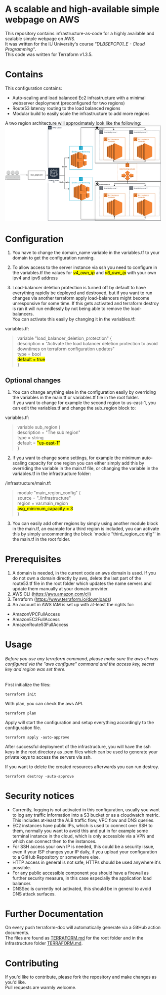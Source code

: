 # A scalable and high-available simple webpage on AWS

This repository contains infrastructure-as-code for a highly available and scalable simple webpage on AWS. \
It was written for the IU University's course *"DLBSEPCP01_E - Cloud Programming"*. \
This code was written for Terraform v1.3.5.

# Contains

This configuration contains:
- Auto-scaling and load balanced Ec2 infrastructure with a minimal webserver deployment (preconfigured for two regions)
- Route53 latency routing to the load balanced regions
- Modular build to easily scale the infrastructure to add more regions

A two region architecture will approximately look like the following:
![](pictures/concept.png)

# Configuration
1. You have to change the domain_name variable in the variables.tf to your domain to get the configuration running.

2. To allow access to the server instance via ssh you need to configure in the variables.tf the values for 
<mark>*v4_own_ip*</mark> and <mark>*v6_own_ip*</mark> with your own ipv4 and ipv6 address

3. Load-balancer deletion protection is turned off by default to have everything rapidly be deployed and destroyed, but 
if you want to run changes via another terraform apply load-balancers might become unresponsive for some time. If this 
gets activated and terraform destroy is ran it will run endlessly by not being able to remove the load-balancers. \
You can activate this easily by changing it in the variables.tf: 

variables.tf:
>variable "load_balancer_deletion_protection" { \
  description = "Activate the load balancer deletion protection to avoid downtimes on terraform configuration updates" \
  type = bool \
  <mark>default = true</mark> \
}
>
## Optional changes
1. You can change anything else in the configuration easily by overriding the variables in the main.tf or 
variables.tf file in the root folder. \
If you want to change for example the second region to us-east-1, you can edit the variables.tf and change the 
sub_region block to:

variables.tf:
>variable sub_region { \
  description = "The sub region" \
  type = string \
  default = <mark>"us-east-1"</mark> \
}

2. If you want to change some settings, for example the minimum auto-scaling capacity for one region you can either 
simply add this by overriding the variable in the main.tf file, or changing the variable in the variables.tf in the infrastructure 
folder:

/infrastructure/main.tf:
>module "main_region_config" { \
  source = "./infrastructure" \
  region = var.main_region \
  <mark>asg_minimum_capacity = 3</mark> \
}

3. You can easily add other regions by simply using another module block in the main.tf, an example for a third region is 
included, you can activate this by simply uncommenting the block 'module "third_region_config"' in the main.tf in the 
root folder.

# Prerequisites
1. A domain is needed, in the current code an aws domain is used. If you do not own a domain directly by aws, delete the 
last part of the route53.tf file in the root folder which updates the name servers and update them manually at your domain 
provider.
2. AWS CLI (https://aws.amazon.com/cli)
3. Terraform (https://www.terraform.io/downloads)
4. An account in AWS IAM is set up with at-least the rights for:
- AmazonVPCFullAccess
- AmazonEC2FullAccess
- AmazonRoute53FullAccess

# Usage
<h6>Before you use any terraform command, please make sure the aws cli was configured via the "aws configure" command and 
the access key, secret key and region was set there.</h6>
First initialize the files:

```shell
terraform init
```

With plan, you can check the aws API.

```shell
terraform plan
```

Apply will start the configuration and setup everything accordingly to the configuration file.

```shell
terraform apply -auto-approve
```

After successful deployment of the infrastructure, you will have the ssh keys in the root directory as .pem files which
can be used to generate your private keys to access the servers via ssh. 

If you want to delete the created resources afterwards you can run destroy.

```shell
terraform destroy -auto-approve
```
# Security notices

- Currently, logging is not activated in this configuration, usually you want to log any traffic information into a S3 
bucket or as a cloudwatch metric. This includes at-least the ALB traffic flow, VPC flow and DNS queries.
- EC2 instances have public IPs, which is used to connect over SSH to them, normally you want to avoid this and put in 
for example some terminal instance in the cloud, which is only accessible via a VPN and which can connect then to the 
instances.
- For SSH access your own IP is needed, this could be a security issue, even if your ISP changes your IP daily,
if you upload your configuration to a GitHub Repository or somewhere else.
- HTTP access in general is not safe, HTTPs should be used anywhere it's possible.
- For any public accessible component you should have a firewall as further security measure, in this case especially 
the application load balancer.
- DNSSec is currently not activated, this should be in general to avoid DNS attack surfaces.

# Further Documentation

On every push terraform-doc will automatically generate via a GitHub action documents. \
The files are found as [TERRAFORM.md](TERRAFORM.md) for the root folder and in the infrastructure folder [TERRAFORM.md](infrastructure/TERRAFORM.md).
# Contributing

If you'd like to contribute, please fork the repository and make changes as you'd like. \
Pull requests are warmly welcome.
